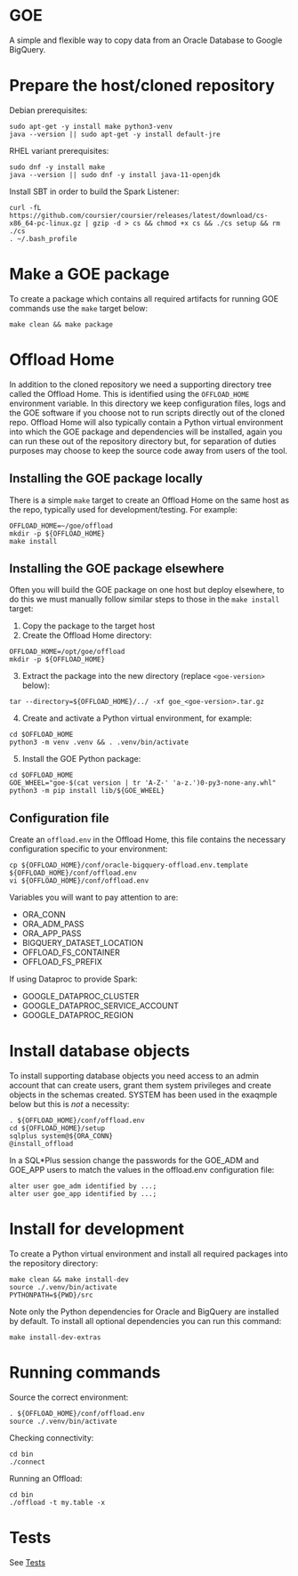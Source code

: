 # GOE
A simple and flexible way to copy data from an Oracle Database to Google BigQuery.

# Prepare the host/cloned repository
Debian prerequisites:
```
sudo apt-get -y install make python3-venv
java --version || sudo apt-get -y install default-jre
```

RHEL variant prerequisites:
```
sudo dnf -y install make
java --version || sudo dnf -y install java-11-openjdk
```

Install SBT in order to build the Spark Listener:
```
curl -fL https://github.com/coursier/coursier/releases/latest/download/cs-x86_64-pc-linux.gz | gzip -d > cs && chmod +x cs && ./cs setup && rm ./cs
. ~/.bash_profile
```

# Make a GOE package
To create a package which contains all required artifacts for running GOE commands use the `make` target below:
```
make clean && make package
```

# Offload Home
In addition to the cloned repository we need a supporting directory tree called the Offload Home. This is identified using the `OFFLOAD_HOME` environment variable. In this directory we keep configuration files, logs and the GOE software if you choose not to run scripts directly out of the cloned repo. Offload Home will also typically contain a Python virtual environment into which the GOE package and dependencies will be installed, again you can run these out of the repository directory but, for separation of duties purposes may choose to keep the source code away from users of the tool.

## Installing the GOE package locally
There is a simple `make` target to create an Offload Home on the same host as the repo, typically used for development/testing. For example:
```
OFFLOAD_HOME=~/goe/offload
mkdir -p ${OFFLOAD_HOME}
make install
```

## Installing the GOE package elsewhere
Often you will build the GOE package on one host but deploy elsewhere, to do this we must manually follow similar steps to those in the `make install` target:
1) Copy the package to the target host
2) Create the Offload Home directory:
```
OFFLOAD_HOME=/opt/goe/offload
mkdir -p ${OFFLOAD_HOME}
```
3) Extract the package into the new directory (replace `<goe-version>` below):
```
tar --directory=${OFFLOAD_HOME}/../ -xf goe_<goe-version>.tar.gz
```
4) Create and activate a Python virtual environment, for example:
```
cd $OFFLOAD_HOME
python3 -m venv .venv && . .venv/bin/activate
```
5) Install the GOE Python package:
```
cd $OFFLOAD_HOME
GOE_WHEEL="goe-$(cat version | tr 'A-Z-' 'a-z.')0-py3-none-any.whl"
python3 -m pip install lib/${GOE_WHEEL}
```

## Configuration file
Create an `offload.env` in the Offload Home, this file contains the necessary configuration specific to your environment:
```
cp ${OFFLOAD_HOME}/conf/oracle-bigquery-offload.env.template ${OFFLOAD_HOME}/conf/offload.env
vi ${OFFLOAD_HOME}/conf/offload.env
```

Variables you will want to pay attention to are:

- ORA_CONN
- ORA_ADM_PASS
- ORA_APP_PASS
- BIGQUERY_DATASET_LOCATION
- OFFLOAD_FS_CONTAINER
- OFFLOAD_FS_PREFIX

If using Dataproc to provide Spark:
- GOOGLE_DATAPROC_CLUSTER
- GOOGLE_DATAPROC_SERVICE_ACCOUNT
- GOOGLE_DATAPROC_REGION

# Install database objects
To install supporting database objects you need access to an admin account that can create users, grant them system privileges and create objects in the schemas created. SYSTEM has been used in the exaqmple below but this is *not* a necessity:
```
. ${OFFLOAD_HOME}/conf/offload.env
cd ${OFFLOAD_HOME}/setup
sqlplus system@${ORA_CONN}
@install_offload
```

In a SQL*Plus session change the passwords for the GOE_ADM and GOE_APP users to match the values in the offload.env configuration file:
```
alter user goe_adm identified by ...;
alter user goe_app identified by ...;
```

# Install for development
To create a Python virtual environment and install all required packages into the repository directory:
```
make clean && make install-dev
source ./.venv/bin/activate
PYTHONPATH=${PWD}/src
```

Note only the Python dependencies for Oracle and BigQuery are installed by default. To install all optional dependencies you can run this command:
```
make install-dev-extras
```

# Running commands
Source the correct environment:
```
. ${OFFLOAD_HOME}/conf/offload.env
source ./.venv/bin/activate
```

Checking connectivity:
```
cd bin
./connect
```

Running an Offload:
```
cd bin
./offload -t my.table -x
```

# Tests

See [Tests](tests/README.md)
